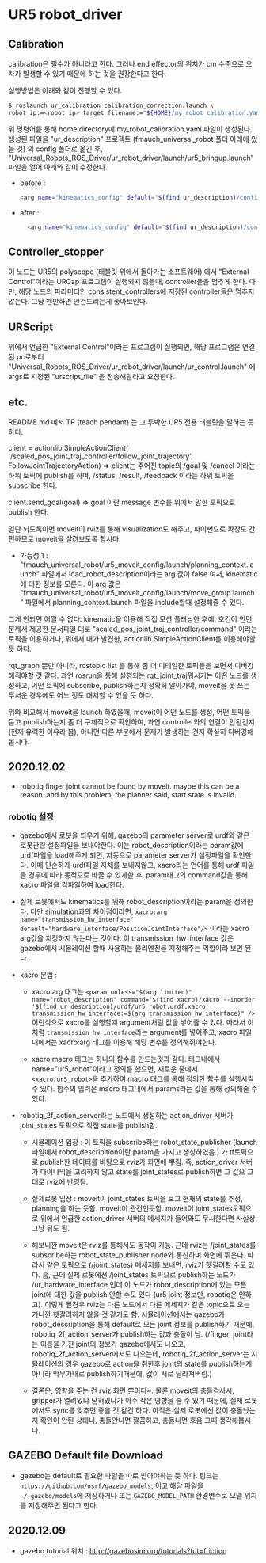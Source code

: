 # UR5 robot_driver

## Calibration

calibration은 필수가 아니라고 한다.
그러나 end effector의 위치가 cm 수준으로 오차가 발생할 수 있기 때문에 하는 것을 권장한다고 한다.

실행방법은 아래와 같이 진행할 수 있다.

``` bash
$ roslaunch ur_calibration calibration_correction.launch \
robot_ip:=<robot_ip> target_filename:="${HOME}/my_robot_calibration.yaml"
```

위 명령어를 통해 home directory에 my_robot_calibration.yaml 파일이 생성된다.
생성된 파일을 "ur_description" 프로젝트 (fmauch_universal_robot 폴더 아래에 있을 것) 의 config 폴더로 옮긴 후, "Universal_Robots_ROS_Driver/ur_robot_driver/launch/ur5_bringup.launch" 파일을 열어 아래와 같이 수정한다.

- before :

  ``` bash
  <arg name="kinematics_config" default="$(find ur_description)/config/ur5_default.yaml" doc="Kinematics config file used for calibration correction. This will be used to verify the robot's calibration is matching the robot_description."/>
  ```

- after :

  ``` bash
    <arg name="kinematics_config" default="$(find ur_description)/config/my_robot_calibration.yaml" doc="Kinematics config file used for calibration correction. This will be used to verify the robot's calibration is matching the robot_description."/>
    ```

## Controller_stopper

이 노드는 UR5의 polyscope (태블릿 위에서 돌아가는 소프트웨어) 에서 "External Control"이라는 URCap 프로그램이 실행되지 않을때, controller들을 멈추게 한다.
다만, 해당 노드의 파라미터인 consistent_controllers에 저장된 controller들은 멈추지 않는다.
그냥 웬만하면 안건드리는게 좋아보인다.

## URScript

위에서 언급한 "External Control"이라는 프로그램이 실행되면, 해당 프로그램은 연결된 pc로부터 "Universal_Robots_ROS_Driver/ur_robot_driver/launch/ur_control.launch" 에 args로 지정된 "urscript_file" 을 전송해달라고 요청한다.

## etc.

README.md 에서 TP (teach pendant) 는 그 투박한 UR5 전용 태블릿을 말하는 듯 하다.

client = actionlib.SimpleActionClient(
            '/scaled_pos_joint_traj_controller/follow_joint_trajectory', FollowJointTrajectoryAction)
=> client는 주어진 topic의 /goal 및 /cancel 이라는 하위 토픽에 publish를 하며, /status, /result, /feedback 이라는 하위 토픽을 subscribe 한다.

client.send_goal(goal)
=> goal 이란 message 변수를 위에서 말한 토픽으로 publish 한다.

일단 되도록이면 moveit이 rviz를 통해 visualization도 해주고, 파이썬으로 확장도 간편하므로 moveit을 살려보도록 합시다.

- 가능성 1 : "fmauch_universal_robot/ur5_moveit_config/launch/planning_context.launch" 파일에서 load_robot_description이라는 arg 값이 false 여서, kinematic에 대한 정보를 모른다. 이 arg 값은 "fmauch_universal_robot/ur5_moveit_config/launch/move_group.launch" 파일에서 planning_context.launch 파일을 include할때 설정해줄 수 있다.

그게 안되면 어쩔 수 없다. kinematic을 이용해 직접 모션 플래닝한 후에, 호건이 인턴분께서 제공한 문서파일 대로 "scaled_pos_joint_traj_controller/command" 이라는 토픽을 이용하거나, 위에서 내가 발견한, actionlib.SimpleActionClient를 이용해야할 듯 하다.

rqt_graph 뿐만 아니라, rostopic list 를 통해 좀 더 디테일한 토픽들을 보면서 디버깅해줘야할 것 같다.
과연 rosrun을 통해 실행되는 rqt_joint_traj뭐시기는 어떤 노드를 생성하고, 어떤 토픽에 subscribe, publish하는지 정확히 알아가야, moveit을 못 쓰는 무서운 경우에도 어느 정도 대처할 수 있을 듯 하다.

위와 비교해서 moveit을 launch 하였을때, moveit이 어떤 노드를 생성, 어떤 토픽을 듣고 publish하는지 좀 더 구체적으로 확인하여, 과연 controller와의 연결이 안된건지 (현재 유력한 이유라 봄), 아니면 다른 부분에서 문제가 발생하는 건지 확실히 디버깅해봅시다.

## 2020.12.02

- robotiq finger joint cannot be found by moveit. maybe this can be a reason. and by this problem, the planner said, start state is invalid.

### robotiq 설정

- gazebo에서 로봇을 띄우기 위해, gazebo의 parameter server로 urdf와 같은 로봇관련 설정파일을 보내야한다. 이는 robot_description이라는 param값에 urdf파일을 load해주게 되면, 자동으로 parameter server가 설정파일을 확인한다. 이때 단순하게 urdf파일 자체를 보내지않고, xacro라는 언어를 통해 urdf 파일을 경우에 따라 동적으로 바꿀 수 있게한 후, param태그의 command값을 통해 xacro 파일을 컴파일하여 load한다.

- 실제 로봇에서도 kinematics를 위해 robot_description이라는 param을 정의한다. 다만 simulation과의 차이점이라면, `xacro:arg name="transmission_hw_interface" default="hardware_interface/PositionJointInterface"/>` 이라는 xacro arg값을 지정하지 않는다는 것이다. 이 transmission_hw_interface 값은 gazebo에서 시뮬레이션 할때 사용하는 물리엔진을 지정해주는 역할이라 보면 된다.

- xacro 문법 :

  - xacro:arg 태그는 `<param unless="$(arg limited)" name="robot_description" command="$(find xacro)/xacro --inorder '$(find ur_description)/urdf/ur5_robot.urdf.xacro' transmission_hw_interface:=$(arg transmission_hw_interface)" />` 이런식으로 xacro를 실행할때 argument처럼 값을 넣어줄 수 있다. 따라서 이처럼 `transmission_hw_interface`라는 argument를 넣어주고, xacro 파일내에서는 xacro:arg 태그를 이용해 해당 변수를 정의해줘야한다.
  
  - xacro:macro 태그는 하나의 함수를 만드는것과 같다. 태그내에서 name="ur5_robot"이라고 정의를 했으면, 새로운 줄에서 `<xacro:ur5_robot>`을 추가하여 macro 태그를 통해 정의한 함수를 실행시킬 수 있다. 함수의 입력은 macro 태그내에서 params라는 값을 통해 정의해줄 수 있다.

- robotiq_2f_action_server라는 노드에서 생성하는 action_driver 서버가 joint_states 토픽으로 직접 state를 publish함.
  
  - 시뮬레이션 입장 : 이 토픽을 subscribe하는 robot_state_publisher (launch 파일에서 robot_descripition이란 param을 가지고 생성하였음.) 가 tf토픽으로 publish한 데이터를 바탕으로 rviz가 화면에 뿌림. 즉, action_driver 서버가 다이나믹을 고려하지 않고 state를 joint_states로 publish하면 그 값으 그대로 rviz에 반영됨.

  - 실제로봇 입장 : moveit이 joint_states 토픽을 보고 현재의 state를 추정, planning을 하는 듯함. moveit이 관건인듯함. moveit이 joint_states토픽으로 위에서 언급한 action_driver 서버의 메세지가 들어와도 무시한다면 사실상, 그냥 둬도 됨.
  
  - 해보니깐 moveit은 rviz를 통해서도 동작이 가능. 근데 rviz는 /joint_states를 subscribe하는 robot_state_publisher node와 통신하며 화면에 뛰운다. 따라서 같은 토픽으로 (/joint_states) 메세지를 보내면, rviz가 헷갈려할 수도 있다. 흠, 근데 실제 로봇에선 /joint_states 토픽으로 publish하는 노드가 /ur_hardware_interface 인데 이 노드가 robot_description에 있는 모든 joint에 대한 값을 publish 안할 수도 있다 (ur5 joint 정보만, robotiq은 안하고). 이렇게 될경우 rviz는 다른 노드에서 다른 메세지가 같은 topic으로 오는 거니깐 헷갈려하지 않을 것 같기도 함. 시뮬레이션에서는 gazebo가 robot_description을 통해 default로 모든 joint 정보를 publish하기 때문에, robotiq_2f_action_server가 publish하는 값과 충돌이 남. (/finger_joint라는 이름을 가진 joint의 정보가 gazebo에서도 나오고, robotiq_2f_action_server에서도 나오는데, robotiq_2f_action_server는 시뮬레이션의 경우 gazebo로 action을 취한후 joint의 state를 publish하는게 아니라 막무가내로 publish하기때문에, 값이 서로 달라져버림.)

  - 결론은, 영향을 주는 건 rviz 화면 뿐이다~. 물론 moveit의 충돌검사시, gripper가 열려있냐 닫혀있냐가 아주 작은 영향을 줄 수 있기 때문에, 실제 로봇에서도 sync를 맞추면 좋을 것 같긴 하다. 아직은 실제 로봇에선 값이 충돌났는지 확인이 안된 상태니, 충돌안나면 깔끔하고, 충돌나면 흐음 그때 생각해봅시다.
  
## GAZEBO Default file Download

- gazebo는 default로 필요한 파일을 따로 받아야하는 듯 하다. 링크는 `https://github.com/osrf/gazebo_models`, 이고 해당 파일을 `~/.gazebo/models`에 저장하거나 또는 `GAZEBO_MODEL_PATH` 환경변수로 모델 위치를 지정해주면 된다고 한다.

## 2020.12.09

- gazebo tutorial 위치 : http://gazebosim.org/tutorials?tut=friction
  